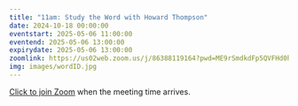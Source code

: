 ```yaml
---
title: "11am: Study the Word with Howard Thompson"
date: 2024-10-18 00:00:00
eventstart: 2025-05-06 11:00:00
eventend: 2025-05-06 13:00:00
expirydate: 2025-05-06 13:00:00
zoomlink: https://us02web.zoom.us/j/86388119164?pwd=ME9rSmdkdFp5QVFHd0hIbDZmNXhRQT09
img: images/wordID.jpg
---
```


[Click to join Zoom](https://us02web.zoom.us/j/86388119164?pwd=ME9rSmdkdFp5QVFHd0hIbDZmNXhRQT09) when the meeting time arrives.